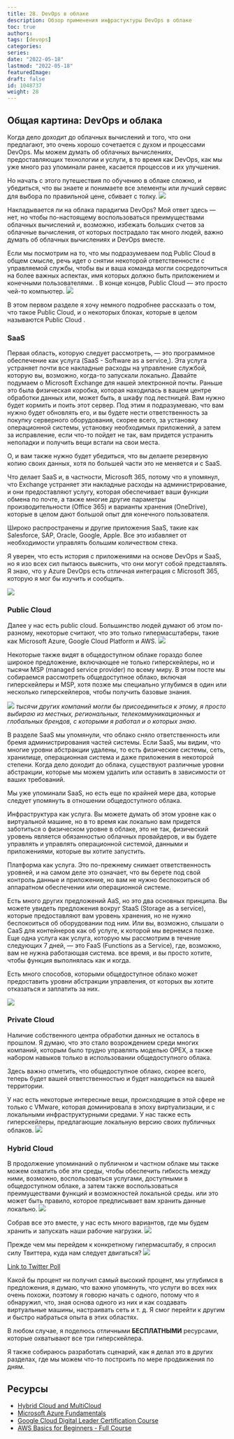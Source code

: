 ```yaml
---
title: 28. DevOps в облаке
description: Обзор применения инфрастуктуры DevOps в облаке
toc: true
authors:
tags: [devops]
categories:
series: 
date: "2022-05-18"
lastmod: "2022-05-18"
featuredImage:
draft: false
id: 1048737
weight: 28
---
```

## Общая картина: DevOps и облака

Когда дело доходит до облачных вычислений и того, что они предлагают, это очень хорошо сочетается с духом и процессами DevOps. Мы можем думать об облачных вычислениях, предоставляющих технологии и услуги, в то время как DevOps, как мы уже много раз упоминали ранее, касается процессов и их улучшения.

Но начать с этого путешествия по обучению в облаке сложно, и убедиться, что вы знаете и понимаете все элементы или лучший сервис для выбора по правильной цене, сбивает с толку.
![](../images/Day28_Cloud1.ru.png?v1)

Накладывается ли на облака парадигма DevOps? Мой ответ здесь — нет, но чтобы по-настоящему воспользоваться преимуществами облачных вычислений и, возможно, избежать больших счетов за облачные вычисления, от которых пострадало так много людей, важно думать об облачных вычислениях и DevOps вместе.

Если мы посмотрим на то, что мы подразумеваем под Public Cloud в общем смысле, речь идет о снятии некоторой ответственности с управляемой службы, чтобы вы и ваша команда могли сосредоточиться на более важных аспектах, имя которых должно быть приложением и конечными пользователями. . В конце концов, Public Cloud  — это просто чей-то компьютер.
![](../images/Day28_Cloud2.ru.png?v1)

В этом первом разделе я хочу немного подробнее рассказать о том, что такое Public Cloud, и о некоторых блоках, которые в целом называются Public Cloud .

### SaaS

Первая область, которую следует рассмотреть, — это программное обеспечение как услуга (SaaS - Software as a service,). Эта услуга устраняет почти все накладные расходы на управление службой, которую вы, возможно, когда-то запускали локально. Давайте подумаем о Microsoft Exchange для нашей электронной почты. Раньше это была физическая коробка, которая находилась в вашем центре обработки данных или, может быть, в шкафу под лестницей. Вам нужно будет кормить и поить этот сервер. Под этим я подразумеваю, что вам нужно будет обновлять его, и вы будете нести ответственность за покупку серверного оборудования, скорее всего, за установку операционной системы, установку необходимых приложений, а затем за исправление, если что-то пойдет не так, вам придется устранить неполадки и получить вещи встали на свои места.

О, и вам также нужно будет убедиться, что вы делаете резервную копию своих данных, хотя по большей части это не меняется и с SaaS.

Что делает SaaS и, в частности, Microsoft 365, потому что я упомянул, что Exchange устраняет эти накладные расходы на администрирование, и они предоставляют услугу, которая обеспечивает ваши функции обмена по почте, а также многие другие параметры производительности (Office 365) и варианты хранения (OneDrive), которые в целом дают большой опыт для конечного пользователя.

Широко распространены и другие приложения SaaS, такие как Salesforce, SAP, Oracle, Google, Apple. Все это избавляет от необходимости управлять большим количеством стека.

Я уверен, что есть история с приложениями на основе DevOps и SaaS, но я изо всех сил пытаюсь выяснить, что они могут собой представлять. Я знаю, что у Azure DevOps есть отличная интеграция с Microsoft 365, которую я мог бы изучить и сообщить.

![](../images/Day28_Cloud3.ru.png?v1)

### Public Cloud

Далее у нас есть public cloud. Большинство людей думают об этом по-разному, некоторые считают, что это только гипермасштаберы, такие как Microsoft Azure, Google Cloud Platform и AWS.
![](../images/Day28_Cloud4.ru.png?v1)

Некоторые также видят в общедоступном облаке гораздо более широкое предложение, включающее не только гиперскейлеры, но и тысячи MSP (managed service provider) по всему миру. В этом посте мы собираемся рассмотреть общедоступное облако, включая гиперскейлеры и MSP, хотя позже мы специально углубимся в один или несколько гиперскейлеров, чтобы получить базовые знания.

![](../images/Day28_Cloud5.ru.png?v1)
*тысячи других компаний могли бы присоединиться к этому, я просто выбираю из местных, региональных, телекоммуникационных и глобальных брендов, с которыми я работал и о которых знаю.*

В разделе SaaS мы упомянули, что облако сняло ответственность или бремя администрирования частей системы. Если SaaS, мы видим, что многие уровни абстракции удалены, то есть физические системы, сеть, хранилище, операционная система и даже приложения в некоторой степени. Когда дело доходит до облака, существуют различные уровни абстракции, которые мы можем удалить или оставить в зависимости от ваших требований.

Мы уже упоминали SaaS, но есть еще по крайней мере два, которые следует упомянуть в отношении общедоступного облака.

Инфраструктура как услуга. Вы можете думать об этом уровне как о виртуальной машине, но в то время как локально вам придется заботиться о физическом уровне в облаке, это не так, физический уровень является обязанностью облачных провайдеров, и вы будете управлять и управлять операционной системой, данными и приложениями, которые вы хотите запустить.

Платформа как услуга. Это по-прежнему снимает ответственность уровней, и на самом деле это означает, что вы берете под свой контроль данные и приложение, но вам не нужно беспокоиться об аппаратном обеспечении или операционной системе.

Есть много других предложений AaS, но это два основных принципа. Вы можете увидеть предложения вокруг StaaS (Storage as a service), которые предоставляют вам уровень хранения, но не нужно беспокоиться об оборудовании под ним. Или вы, возможно, слышали о CaaS для контейнеров как об услуге, к которой мы вернемся позже. Еще одна услуга как услуга, которую мы рассмотрим в течение следующих 7 дней, — это FaaS (Functions as a Service), где, возможно, вам не нужна работающая система. все время, и вы просто хотите, чтобы функция выполнялась как и когда.

Есть много способов, которыми общедоступное облако может предоставить уровни абстракции управления, от которых вы хотите отказаться и заплатить за них.

![](../images/Day28_Cloud6.ru.png?v1)

### Private Cloud

Наличие собственного центра обработки данных не осталось в прошлом. Я думаю, что это стало возрождением среди многих компаний, которым было трудно управлять моделью OPEX, а также набором навыков только в использовании общедоступного облака.

Здесь важно отметить, что общедоступное облако, скорее всего, теперь будет вашей ответственностью и будет находиться на вашей территории.

У нас есть некоторые интересные вещи, происходящие в этой сфере не только с VMware, которая доминировала в эпоху виртуализации, и с локальными инфраструктурными средами. У нас также есть гиперскейлеры, предлагающие локальную версию своих публичных облаков.
![](../images/Day28_Cloud7.ru.png?v1)

### Hybrid Cloud

В продолжение упоминаний о публичном и частном облаке мы также можем охватить обе эти среды, чтобы обеспечить гибкость между ними, возможно, воспользоваться услугами, доступными в общедоступном облаке, а затем также воспользоваться преимуществами функций и возможностей локальной среды. или это может быть правило, которое предписывает вам хранить данные локально.
![](../images/Day28_Cloud8.ru.png?v1)

Собрав все это вместе, у нас есть много вариантов, где мы будем хранить и запускать наши рабочие нагрузки.
![](../images/Day28_Cloud9.ru.png?v1)

Прежде чем мы перейдем к конкретному гипермасштабу, я спросил силу Твиттера, куда нам следует двигаться?
![](../images/Day28_Cloud10.ru.png?v1)

[Link to Twitter Poll](https://twitter.com/MichaelCade1/status/1486814904510259208?s=20&t=x2n6QhyOXSUs7Pq0itdIIQ)

Какой бы процент ни получил самый высокий процент, мы углубимся в предложения, я думаю, что важно упомянуть, что услуги во всех них очень похожи, поэтому я говорю начать с одного, потому что я обнаружил, что, зная основа одного из них и как создавать виртуальные машины, настраивать сеть и т. д. Я смог перейти к другим и быстро набраться опыта в этих областях.

В любом случае, я поделюсь отличными **БЕСПЛАТНЫМИ** ресурсами, которые охватывают все три гиперскейлера.

Я также собираюсь разработать сценарий, как я делал это в других разделах, где мы можем что-то построить по мере продвижения по дням.

## Ресурсы

- [Hybrid Cloud and MultiCloud](https://www.youtube.com/watch?v=qkj5W98Xdvw)
- [Microsoft Azure Fundamentals](https://www.youtube.com/watch?v=NKEFWyqJ5XA&list=WL&index=130&t=12s)
- [Google Cloud Digital Leader Certification Course](https://www.youtube.com/watch?v=UGRDM86MBIQ&list=WL&index=131&t=10s)
- [AWS Basics for Beginners - Full Course](https://www.youtube.com/watch?v=ulprqHHWlng&t=5352s)
